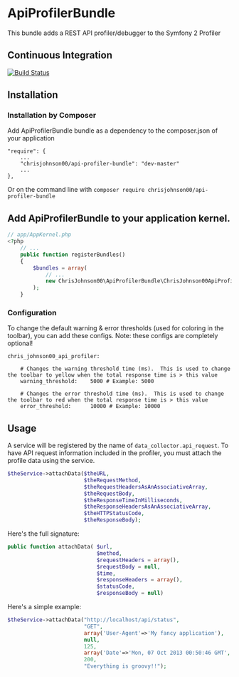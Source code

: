 # ApiProfilerBundle

This bundle adds a REST API profiler/debugger to the Symfony 2 Profiler

## Continuous Integration
[![Build Status](https://travis-ci.org/chrisjohnson00/ApiProfilerBundle.png?branch=master)](https://travis-ci.org/chrisjohnson00/ApiProfilerBundle)

## Installation

### Installation by Composer

Add ApiProfilerBundle bundle as a dependency to the composer.json of your application

    "require": {
        ...
        "chrisjohnson00/api-profiler-bundle": "dev-master"
        ...
    },

Or on the command line with
`composer require chrisjohnson00/api-profiler-bundle`

## Add ApiProfilerBundle to your application kernel.

```php
// app/AppKernel.php
<?php
    // ...
    public function registerBundles()
    {
        $bundles = array(
            // ...
            new ChrisJohnson00\ApiProfilerBundle\ChrisJohnson00ApiProfilerBundle(),
        );
    }
```

### Configuration

To change the default warning & error thresholds (used for coloring in the toolbar), you can add these configs.
Note: these configs are completely optional!

    chris_johnson00_api_profiler:

        # Changes the warning threshold time (ms).  This is used to change the toolbar to yellow when the total response time is > this value
        warning_threshold:    5000 # Example: 5000

        # Changes the error threshold time (ms).  This is used to change the toolbar to red when the total response time is > this value
        error_threshold:      10000 # Example: 10000

## Usage

A service will be registered by the name of `data_collector.api_request`.  To have API request information included in the profiler, you must attach the profile data using the service.

```php
$theService->attachData($theURL,
                        $theRequestMethod,
                        $theRequestHeadersAsAnAssociativeArray,
                        $theRequestBody,
                        $theResponseTimeInMilliseconds,
                        $theResponseHeadersAsAnAssociativeArray,
                        $theHTTPStatusCode,
                        $theResponseBody);
```

Here's the full signature:
```php
public function attachData( $url,
                            $method,
                            $requestHeaders = array(),
                            $requestBody = null,
                            $time,
                            $responseHeaders = array(),
                            $statusCode,
                            $responseBody = null)
```

Here's a simple example:
```php
$theService->attachData("http://localhost/api/status",
                        "GET",
                        array('User-Agent'=>'My fancy application'),
                        null,
                        125,
                        array('Date'=>'Mon, 07 Oct 2013 00:50:46 GMT','Server'=>'Apache'),
                        200,
                        "Everything is groovy!!");
```



